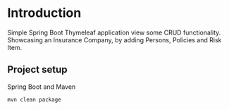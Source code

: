 # Introduction
Simple Spring Boot Thymeleaf application view some CRUD functionality. 
Showcasing an Insurance Company, by adding Persons, Policies and Risk Item.

## Project setup
Spring Boot and Maven 
```
mvn clean package
```
